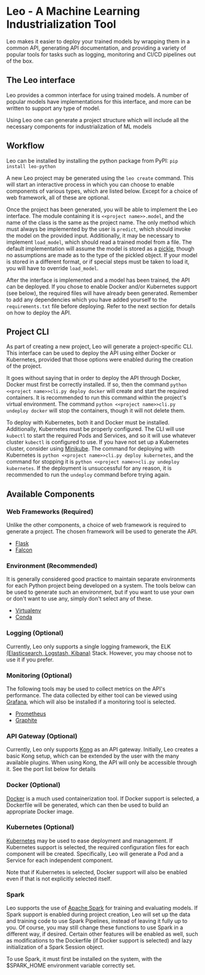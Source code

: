 # Leo - A Machine Learning Industrialization Tool

Leo makes it easier to deploy your trained models by wrapping them in a common API, generating API documentation, 
and providing a variety of popular tools for tasks such as logging, monitoring and CI/CD pipelines out of the box.

## The Leo interface
Leo provides a common interface for using trained models. 
A number of popular models have implementations for this interface, 
and more can be written to support any type of model.

Using Leo one can generate a project structure which will include all the 
necessary components for industrialization of ML models

## Workflow

Leo can be installed by installing the python package from PyPI:
`pip install leo-python`

A new Leo project may be generated using the `leo create` command.
This will start an interactive process in which you can choose to
enable components of various types, which are listed below. Except for a
choice of web framework, all of these are optional.

Once the project has been generated, you will be able to implement the Leo
interface. The module containing it is `<<project name>>.model`, and the
name of the class is the same as the project name. The only method which must
always be implemented by the user is `predict`, which should invoke the model
on the provided input. Additionally, it may be necessary to implement
`load_model`, which should read a trained model from a file. The default
implementation will assume the model is stored as a 
[pickle](https://docs.python.org/3/library/pickle.html), though no assumptions
are made as to the type of the pickled object. If your model is stored in a
different format, or if special steps must be taken to load it, you will have to override `load_model`.

After the interface is implemented and a model has been trained, the API can
be deployed. If you chose to enable Docker and/or Kubernetes support (see below),
the required files will have already been generated. Remember to add any dependencies
which you have added yourself to the `requirements.txt` file before deploying.
Refer to the next section for details on how to deploy the API.

## Project CLI
As part of creating a new project, Leo will generate a project-specific CLI.
This interface can be used to deploy the API using either Docker or Kubernetes,
provided that those options were enabled during the creation of the project.

It goes without saying that in order to deploy the API through Docker, Docker
must first be correctly installed. If so, then the command
`python <<project name>>cli.py deploy docker` will create and start the
required containers. It is recommended to run this command within the
project's virtual environment. The command 
`python <<project name>>cli.py undeploy docker` will stop the containers,
though it will not delete them.

To deploy with Kubernetes, both it and Docker must be installed. Additionally,
Kubernetes must be properly configured. The CLI will use `kubectl` to start
the required Pods and Services, and so it will use whatever cluster `kubectl` is
configured to use. If you have not set up a Kubernetes cluster, consider
using [Minikube](https://kubernetes.io/docs/setup/learning-environment/minikube/).
The command for deploying with Kubernetes is 
`python <<project name>>cli.py deploy kubernetes`, and the command for stopping it is
`python <<project name>>cli.py undeploy kubernetes`. If the deployment is
unsuccessful for any reason, it is recommended to run the `undeploy` command
before trying again.

## Available Components
### Web Frameworks (Required)
Unlike the other components, a choice of web framework 
is required to generate a project. The chosen framework will be used to
generate the API.

- [Flask](https://flask.palletsprojects.com/en/1.1.x/)
- [Falcon](https://falconframework.org)

### Environment (Recommended)
It is generally considered good practice to maintain separate environments
for each Python project being developed on a system. The tools below can be
used to generate such an environment, but if you want to use your own or
don't want to use any, simply don't select any of these.

- [Virtualenv](https://virtualenv.pypa.io/en/latest/)
- [Conda](https://docs.conda.io/en/latest/)

### Logging (Optional)
Currently, Leo only supports a single logging framework, the ELK
[(Elasticsearch, Logstash, Kibana)](https://www.elastic.co/products/elastic-stack)
Stack. However, you may choose not to use it if you prefer.

### Monitoring (Optional)
The following tools may be used to collect metrics on the API's performance.
The data collected by either tool can be viewed using [Grafana](https://grafana.com),
which will also be installed if a monitoring tool is selected.

- [Prometheus](https://prometheus.io)
- [Graphite](https://graphiteapp.org)

### API Gateway (Optional)
Currently, Leo only supports [Kong](https://konghq.com) as an API gateway.
Initially, Leo creates a basic Kong setup, which can be extended by the user
with the many available plugins. When using Kong, the API will only be accessible
through it. See the port list below for details

### Docker (Optional)
[Docker](https://www.docker.com) is a much used containerization tool. If Docker
support is selected, a Dockerfile will be generated, which can then be used
to build an appropriate Docker image.

### Kubernetes (Optional)
[Kubernetes](https://kubernetes.io) may be used to ease deployment and management.
If Kubernetes support is selected, the required configuration files for each
component will be created. Specifically, Leo will generate a Pod and a Service
for each independent component.

Note that if Kubernetes is selected, Docker support will also be enabled
even if that is not explicitly selected itself.

### Spark
Leo supports the use of [Apache Spark](https://spark.apache.org) for training and evaluating models. 
If Spark support is enabled during project creation, Leo will set up the data and training code to use
Spark Pipelines, instead of leaving it fully up to you. Of course, you may still change these functions 
to use Spark in a different way, if desired. Certain other features will be enabled as well, such as
modifications to the Dockerfile (if Docker support is selected) and lazy initialization of a Spark Session
object.

To use Spark, it must first be installed on the system, with the $SPARK_HOME environment variable correctly set.

